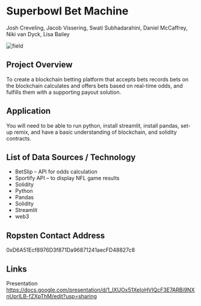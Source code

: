 # Superbowl Bet Machine
Josh Creveling, Jacob Vissering, Swati Subhadarahini, Daniel McCaffrey, Niki van Dyck, Lisa Bailey

![field](https://github.com/Swati-Subhadarshini/UWFinTech_Project3/blob/main/Resources/Footballfield.jpeg)

## Project Overview 
To create a blockchain betting platform that accepts bets records bets on the blockchain calculates and offers bets based on real-time odds, and fulfills them with a supporting payout solution. 

## Application
You will need to be able to run python, install streamlit, install pandas, set-up remix, and have a basic understanding of blockchain, and solidity contracts. 

## List of Data Sources / Technology 
*	BetSlip – API for odds calculation 
*	Sportify API – to display NFL game results
*	Solidity 
*	Python 
*	Pandas
*	Solidity 
*	Streamlit 
*	web3

## Ropsten Contact Address 
0xD6A51Ecf8976D3f871Da96871241aecFD48827c8

## Links 
Presentation  https://docs.google.com/presentation/d/1_IXUOx51XeIoHVIQcF3E7ARBi9NXnUprILB-fZXpThM/edit?usp=sharing 
